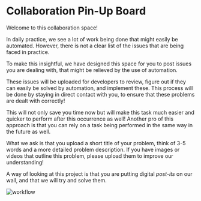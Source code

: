 # Collaboration Pin-Up Board

Welcome to this collaboration space! 

In daily practice, we see a lot of work being done that might easily be automated. However, there is not a clear list of the issues that are being faced in practice. 

To make this insightful, we have designed this space for you to post issues you are dealing with, that might be relieved by the use of automation. 

These issues will be uploaded for developers to review, figure out if they can easily be solved by automation, and implement these. This process will be done by staying in direct contact with you, to ensure that these problems are dealt with correctly!

This will not only save you time now but will make this task much easier and quicker to perform after this occurrence as well! Another pro of this approach is that you can rely on a task being performed in the same way in the future as well.

What we ask is that you upload a short title of your problem, think of 3-5 words and a more detailed problem description. If you have images or videos that outline this problem, please upload them to improve our understanding!

A way of looking at this project is that you are putting digital _post-its_ on our wall, and that we will try and solve them.

![workflow](https://github.com/Living-Technologies/AI-Collaboration/assets/33161457/b4d36160-6912-4f2c-aa98-7f6fc1a58e41)
